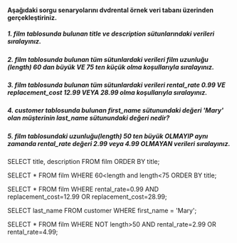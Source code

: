 #### Aşağıdaki sorgu senaryolarını dvdrental örnek veri tabanı üzerinden gerçekleştiriniz.

##### 1. film tablosunda bulunan title ve description sütunlarındaki verileri sıralayınız.
##### 2. film tablosunda bulunan tüm sütunlardaki verileri film uzunluğu (length) 60 dan büyük VE 75 ten küçük olma koşullarıyla sıralayınız.
##### 3. film tablosunda bulunan tüm sütunlardaki verileri rental_rate 0.99 VE replacement_cost 12.99 VEYA 28.99 olma koşullarıyla sıralayınız.
##### 4. customer tablosunda bulunan first_name sütunundaki değeri 'Mary' olan müşterinin last_name sütunundaki değeri nedir?
##### 5. film tablosundaki uzunluğu(length) 50 ten büyük OLMAYIP aynı zamanda rental_rate değeri 2.99 veya 4.99 OLMAYAN verileri sıralayınız.



SELECT title, description FROM film ORDER BY title;

SELECT * FROM film WHERE 60<length and length<75 ORDER BY title;

SELECT * FROM film WHERE rental_rate=0.99 AND replacement_cost=12.99 OR replacement_cost=28.99;

SELECT last_name FROM customer WHERE first_name = 'Mary';

SELECT * FROM film WHERE NOT length>50 AND rental_rate=2.99 OR rental_rate=4.99;
